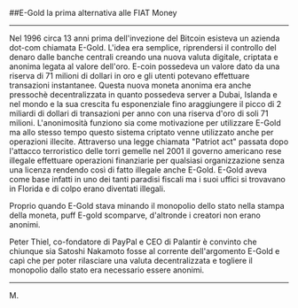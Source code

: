 ##E-Gold la prima alternativa alle FIAT Money

---

Nel 1996 circa 13 anni prima dell'invezione del Bitcoin esisteva un azienda dot-com chiamata E-Gold.
L'idea era semplice, riprendersi il controllo del denaro dalle banche centrali creando una nuova valuta digitale, criptata e anonima legata al valore dell'oro.
E-coin possedeva un valore dato da una riserva di 71 milioni di dollari in oro e gli utenti potevano effettuare transazioni instantanee.
Questa nuova moneta anonima era anche pressochè decentralizzata in quanto possedeva server a Dubai, Islanda e nel mondo e la sua crescita fu esponenziale fino araggiungere il picco di 2 miliardi di dollari di transazioni per anno con una riserva d'oro di soli 71 milioni.
L'anonimosità funziono sia come motivazione per utilizzare E-Gold ma allo stesso tempo questo sistema criptato venne utilizzato anche per operazioni illecite.
Attraverso una legge chiamata "Patriot act" passata dopo l'attacco terroristico delle torri gemelle nel 2001 il governo americano rese illegale effettuare operazioni finanziarie per qualsiasi organizzazione senza una licenza rendendo così di fatto illegale anche E-Gold.
E-Gold aveva come base infatti in uno dei tanti paradisi fiscali ma i suoi uffici si trovavano in Florida e di colpo erano diventati illegali.

Proprio quando E-Gold stava minando il monopolio dello stato nella stampa della moneta, puff E-gold scomparve, d'altronde i creatori non erano anonimi.

Peter Thiel, co-fondatore di PayPal e CEO di Palantir è convinto che chiunque sia Satoshi Nakamoto fosse al corrente dell'argomento E-Gold e capì che per poter rilasciare una valuta decentralizzata e togliere il monopolio dallo stato era necessario essere anonimi.


---

M.
